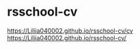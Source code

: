 # rsschool-cv

https://Liliia040002.github.io/rsschool-cv/cv
https://Liliia040002.github.io/rsschool-cv/
